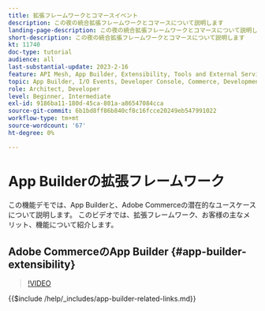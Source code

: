 ```yaml
---
title: 拡張フレームワークとコマースイベント
description: この夜の統合拡張フレームワークとコマースについて説明します
landing-page-description: この夜の統合拡張フレームワークとコマースについて説明します
short-description: この夜の統合拡張フレームワークとコマースについて説明します
kt: 11740
doc-type: tutorial
audience: all
last-substantial-update: 2023-2-16
feature: API Mesh, App Builder, Extensibility, Tools and External Services, Eventing, Backend Development
topic: App Builder, I/O Events, Developer Console, Commerce, Development, Integrations
role: Architect, Developer
level: Beginner, Intermediate
exl-id: 9186ba11-180d-45ca-801a-a86547084cca
source-git-commit: 6b1bd8ff86b840cf8c16fcce20249eb547991022
workflow-type: tm+mt
source-wordcount: '67'
ht-degree: 0%

---
```


# App Builderの拡張フレームワーク

この機能デモでは、App Builderと、Adobe Commerceの潜在的なユースケースについて説明します。 このビデオでは、拡張フレームワーク、お客様の主なメリット、機能について紹介します。

## Adobe CommerceのApp Builder {#app-builder-extensibility}

>[!VIDEO](https://video.tv.adobe.com/v/3413328?learn=on)

{{$include /help/_includes/app-builder-related-links.md}}
